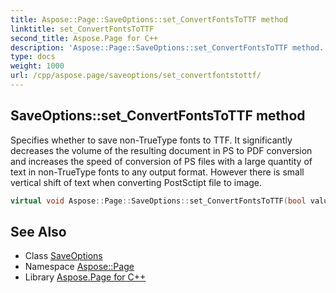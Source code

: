 ```yaml
---
title: Aspose::Page::SaveOptions::set_ConvertFontsToTTF method
linktitle: set_ConvertFontsToTTF
second_title: Aspose.Page for C++
description: 'Aspose::Page::SaveOptions::set_ConvertFontsToTTF method. Specifies whether to save non-TrueType fonts to TTF. It significantly decreases the volume of the resulting document in PS to PDF conversion and increases the speed of conversion of PS files with a large quantity of text in non-TrueType fonts to any output format. However there is small vertical shift of text when converting PostSctipt file to image in C++.'
type: docs
weight: 1000
url: /cpp/aspose.page/saveoptions/set_convertfontstottf/
---
```

## SaveOptions::set_ConvertFontsToTTF method


Specifies whether to save non-TrueType fonts to TTF. It significantly decreases the volume of the resulting document in PS to PDF conversion and increases the speed of conversion of PS files with a large quantity of text in non-TrueType fonts to any output format. However there is small vertical shift of text when converting PostSctipt file to image.

```cpp
virtual void Aspose::Page::SaveOptions::set_ConvertFontsToTTF(bool value)
```

## See Also

* Class [SaveOptions](../)
* Namespace [Aspose::Page](../../)
* Library [Aspose.Page for C++](../../../)
